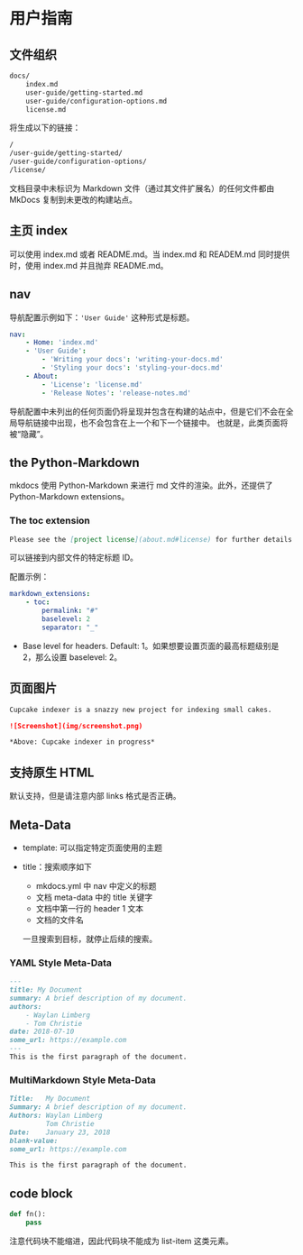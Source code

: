 # 用户指南

## 文件组织
```bash
docs/
    index.md
    user-guide/getting-started.md
    user-guide/configuration-options.md
    license.md
```
将生成以下的链接：
```bash
/
/user-guide/getting-started/
/user-guide/configuration-options/
/license/
```
文档目录中未标识为 Markdown 文件（通过其文件扩展名）的任何文件都由 MkDocs 复制到未更改的构建站点。

## 主页 index
可以使用 index.md 或者 README.md。当 index.md 和 READEM.md 同时提供时，使用 index.md 并且抛弃 README.md。

## nav
导航配置示例如下：`'User Guide'` 这种形式是标题。
```yml
nav:
    - Home: 'index.md'
    - 'User Guide':
        - 'Writing your docs': 'writing-your-docs.md'
        - 'Styling your docs': 'styling-your-docs.md'
    - About:
        - 'License': 'license.md'
        - 'Release Notes': 'release-notes.md'
```
导航配置中未列出的任何页面仍将呈现并包含在构建的站点中，但是它们不会在全局导航链接中出现，也不会包含在上一个和下一个链接中。
也就是，此类页面将被“隐藏”。


## the Python-Markdown
mkdocs 使用 Python-Markdown 来进行 md 文件的渲染。此外，还提供了 Python-Markdown extensions。

### The toc extension
```markdown
Please see the [project license](about.md#license) for further details.
```
可以链接到内部文件的特定标题 ID。

配置示例：
```yml
markdown_extensions:
    - toc:
        permalink: "#"
        baselevel: 2
        separator: "_"
```
- Base level for headers. Default: 1。如果想要设置页面的最高标题级别是 2，那么设置 baselevel: 2。

## 页面图片
```markdown
Cupcake indexer is a snazzy new project for indexing small cakes.

![Screenshot](img/screenshot.png)

*Above: Cupcake indexer in progress*
```

## 支持原生 HTML
默认支持，但是请注意内部 links 格式是否正确。

## Meta-Data
- template: 可以指定特定页面使用的主题
- title：搜索顺序如下
    - mkdocs.yml 中 nav 中定义的标题
    - 文档 meta-data 中的 title 关键字
    - 文档中第一行的 header 1 文本
    - 文档的文件名
  
    一旦搜索到目标，就停止后续的搜索。

### YAML Style Meta-Data
```markdown
---
title: My Document
summary: A brief description of my document.
authors:
    - Waylan Limberg
    - Tom Christie
date: 2018-07-10
some_url: https://example.com
---
This is the first paragraph of the document.
```

### MultiMarkdown Style Meta-Data
```markdown
Title:   My Document
Summary: A brief description of my document.
Authors: Waylan Limberg
         Tom Christie
Date:    January 23, 2018
blank-value:
some_url: https://example.com

This is the first paragraph of the document.
```

## code block
```python
def fn():
    pass
```
注意代码块不能缩进，因此代码块不能成为 list-item 这类元素。
